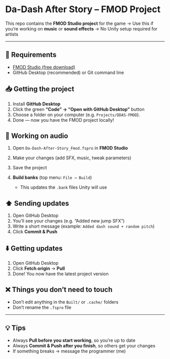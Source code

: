 # Da-Dash After Story – FMOD Project

This repo contains the **FMOD Studio project** for the game
→ Use this if you’re working on **music** or **sound effects**
→ No Unity setup required for artists

---

## 🔧 Requirements

* [FMOD Studio (free download)](https://www.fmod.com/download)
* GitHub Desktop (recommended) or Git command line



## 📥 Getting the project

1. Install **GitHub Desktop** 
2. Click the green **“Code” → “Open with GitHub Desktop”** button
3. Choose a folder on your computer (e.g. `Projects/DDAS-FMOD`).
4. Done — now you have the FMOD project locally!



## 🎼 Working on audio

1. Open `Da-Dash-After-Story_Fmod.fspro` in **FMOD Studio** 
2. Make your changes (add SFX, music, tweak parameters)
3. Save the project
4. **Build banks** (top menu: `File → Build`)

   * This updates the `.bank` files Unity will use



## ⬆️ Sending updates

1. Open GitHub Desktop
2. You’ll see your changes (e.g. “Added new jump SFX”)
3. Write a short message (example: `Added dash sound + random pitch`)
4. Click **Commit & Push**



## ⬇️ Getting updates

1. Open GitHub Desktop
2. Click **Fetch origin** → **Pull**
3. Done! You now have the latest project version



## ❌ Things you don’t need to touch

* Don’t edit anything in the `Built/` or `.cache/` folders
* Don’t rename the `.fspro` file

---

## 💡 Tips

* Always **Pull before you start working**, so you’re up to date
* Always **Commit & Push after you finish**, so others get your changes
* If something breaks → message the programmer (me)
